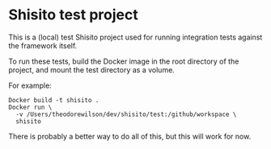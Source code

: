 # Shisito test project

This is a (local) test Shisito project used for running integration tests against the framework itself.

To run these tests, build the Docker image in the root directory of the project, and mount the test directory as a volume.

For example:
```
Docker build -t shisito .
Docker run \
  -v /Users/theodorewilson/dev/shisito/test:/github/workspace \ 
  shisito
```

There is probably a better way to do all of this, but this will work for now.